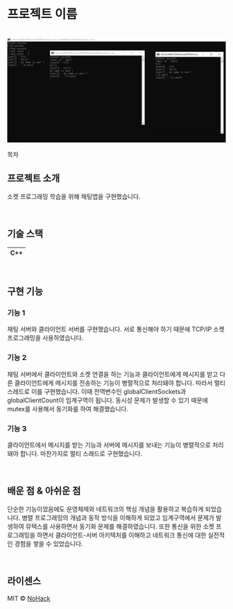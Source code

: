 # 프로젝트 이름

<p align="center">
  <br>
  <img src="./images/main.PNG">
  <br>
</p>

목차

## 프로젝트 소개

<p align="justify">
소켓 프로그래밍 학습을 위해 채팅앱을 구현했습니다.
</p>


<br>

## 기술 스택

| C++ | 
| :--------: | 

<br>

## 구현 기능

### 기능 1
채팅 서버와 클라이언트 서버를 구현했습니다. 서로 통신해야 하기 때문에 TCP/IP 소켓 프로그래밍을 사용하였습니다.
### 기능 2
채팅 서버에서 클라이언트와 소켓 연결을 하는 기능과 클라이언트에게 메시지를 받고 다른 클라이언트에게 메시지를 전송하는 기능이 병렬적으로 처리돼야 합니다. 따라서 멀티 스레드로 이를 구현했습니다. 이때 전역변수인 globalClientSockets과 globalClientCount이 임계구역이 됩니다. 동시성 문제가 발생할 수 있기 때문에 mutex를 사용해서 동기화를 하여 해결했습니다.
### 기능 3
클라이언트에서 메시지를 받는 기능과 서버에 메시지를 보내는 기능이 병렬적으로 처리돼야 합니다. 마찬가지로 멀티 스래드로 구현했습니다.

<br>

## 배운 점 & 아쉬운 점
 단순한 기능이었음에도 운영체제와 네트워크의 핵심 개념을 활용하고 복습하게 되었습니다. 병렬 프로그래밍의 개념과 동작 방식을 이해하게 되었고 임계구역에서 문제가 발생하여 뮤텍스를 사용하면서 동기화 문제를 해결하였습니다. 또한 통신을 위한 소켓 프로그래밍을 하면서 클라이언트-서버 아키텍처를 이해하고 네트워크 통신에 대한 실전적인 경험을 쌓을 수 있었습니다.

<p align="justify">

</p>

<br>

## 라이센스

MIT &copy; [NoHack](mailto:lbjp114@gmail.com)

<!-- Stack Icon Refernces -->

[js]: /images/stack/javascript.svg
[ts]: /images/stack/typescript.svg
[react]: /images/stack/react.svg
[node]: /images/stack/node.svg
